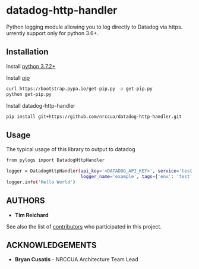 # datadog-http-handler

Python logging module allowing you to log directly to Datadog via https.
urrently support only for python 3.6+.

## Installation

Install [python 3.7.2+](https://www.python.org/downloads/)

Install [pip](https://pip.pypa.io/en/stable/installing/)
```bash
curl https://bootstrap.pypa.io/get-pip.py -o get-pip.py
python get-pip.py
```

Install datadog-http-handler
```bash
pip install git+https://github.com/nrccua/datadog-http-handler.git
```

## Usage

The typical usage of this library to output to datadog

```bash
from pylogs import DatadogHttpHandler

logger = DatadogHttpHandler(api_key='<DATADOG_API_KEY>', service='test', host='your_hostname',
                            logger_name='example', tags={'env': 'test', 'user': 'Tim the Enchanter'})
logger.info('Hello World')
```

## AUTHORS

* **Tim Reichard**

See also the list of [contributors](https://github.com/nrccua/pylogs/contributors) who participated in this project.

## ACKNOWLEDGEMENTS

* **Bryan Cusatis** - NRCCUA Architecture Team Lead
